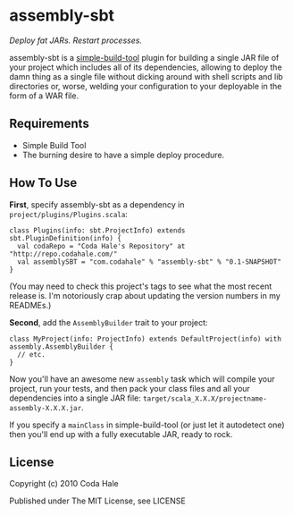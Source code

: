 assembly-sbt
============

*Deploy fat JARs. Restart processes.*

assembly-sbt is a [simple-build-tool](http://code.google.com/p/simple-build-tool/)
plugin for building a single JAR file of your project which includes all of its
dependencies, allowing to deploy the damn thing as a single file without dicking
around with shell scripts and lib directories or, worse, welding your
configuration to your deployable in the form of a WAR file.

Requirements
------------

* Simple Build Tool
* The burning desire to have a simple deploy procedure.


How To Use
----------

**First**, specify assembly-sbt as a dependency in
`project/plugins/Plugins.scala`:

    class Plugins(info: sbt.ProjectInfo) extends sbt.PluginDefinition(info) {
      val codaRepo = "Coda Hale's Repository" at "http://repo.codahale.com/"
      val assemblySBT = "com.codahale" % "assembly-sbt" % "0.1-SNAPSHOT"
    }

(You may need to check this project's tags to see what the most recent release
is. I'm notoriously crap about updating the version numbers in my READMEs.)

**Second**, add the `AssemblyBuilder` trait to your project:
    
    class MyProject(info: ProjectInfo) extends DefaultProject(info) with assembly.AssemblyBuilder {
      // etc.
    }


Now you'll have an awesome new `assembly` task which will compile your project,
run your tests, and then pack your class files and all your dependencies into a
single JAR file: `target/scala_X.X.X/projectname-assembly-X.X.X.jar`.

If you specify a `mainClass` in simple-build-tool (or just let it autodetect
one) then you'll end up with a fully executable JAR, ready to rock.


License
-------

Copyright (c) 2010 Coda Hale

Published under The MIT License, see LICENSE